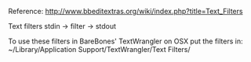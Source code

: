 Reference: http://www.bbeditextras.org/wiki/index.php?title=Text_Filters

Text filters stdin -> filter -> stdout

To use these filters in BareBones' TextWrangler on OSX put the filters in: ~/Library/Application Support/TextWrangler/Text Filters/

